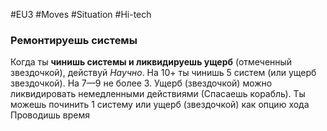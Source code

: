 #EU3 #Moves #Situation  #Hi-tech 

### Ремонтируешь системы 

Когда ты **чинишь системы и ликвидируешь ущерб** (отмеченный звездочкой), действуй *Научно*. На 10+ ты чинишь 5 систем (или ущерб звездочкой). На 7—9 не более 3. Ущерб (звездочкой) можно ликвидировать немедленными действиями (Спасаешь корабль). Ты можешь починить 1 систему или ущерб (звездочкой) как опцию хода Проводишь время